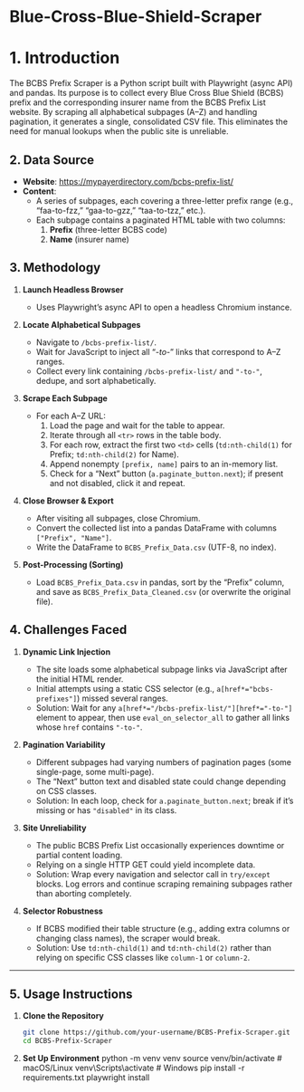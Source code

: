 # Blue-Cross-Blue-Shield-Scraper
# 1. Introduction
The BCBS Prefix Scraper is a Python script built with Playwright (async API) and pandas. Its purpose is to collect every Blue Cross Blue Shield (BCBS) prefix and the corresponding insurer name from the BCBS Prefix List website. By scraping all alphabetical subpages (A–Z) and handling pagination, it generates a single, consolidated CSV file. This eliminates the need for manual lookups when the public site is unreliable.

## 2. Data Source
- **Website**: https://mypayerdirectory.com/bcbs-prefix-list/  
- **Content**:  
  - A series of subpages, each covering a three-letter prefix range (e.g., “faa-to-fzz,” “gaa-to-gzz,” “taa-to-tzz,” etc.).  
  - Each subpage contains a paginated HTML table with two columns:  
    1. **Prefix** (three-letter BCBS code)  
    2. **Name** (insurer name)

## 3. Methodology

1. **Launch Headless Browser**  
   - Uses Playwright’s async API to open a headless Chromium instance.

2. **Locate Alphabetical Subpages**  
   - Navigate to `/bcbs-prefix-list/`.  
   - Wait for JavaScript to inject all “*-to-*” links that correspond to A–Z ranges.  
   - Collect every link containing `/bcbs-prefix-list/` and `"-to-"`, dedupe, and sort alphabetically.

3. **Scrape Each Subpage**  
   - For each A–Z URL:  
     1. Load the page and wait for the table to appear.  
     2. Iterate through all `<tr>` rows in the table body.  
     3. For each row, extract the first two `<td>` cells (`td:nth-child(1)` for Prefix; `td:nth-child(2)` for Name).  
     4. Append nonempty `[prefix, name]` pairs to an in-memory list.  
     5. Check for a “Next” button (`a.paginate_button.next`); if present and not disabled, click it and repeat.

4. **Close Browser & Export**  
   - After visiting all subpages, close Chromium.  
   - Convert the collected list into a pandas DataFrame with columns `["Prefix", "Name"]`.  
   - Write the DataFrame to `BCBS_Prefix_Data.csv` (UTF-8, no index).

5. **Post-Processing (Sorting)**  
   - Load `BCBS_Prefix_Data.csv` in pandas, sort by the “Prefix” column, and save as `BCBS_Prefix_Data_Cleaned.csv` (or overwrite the original file).

## 4. Challenges Faced

1. **Dynamic Link Injection**  
   - The site loads some alphabetical subpage links via JavaScript after the initial HTML render.  
   - Initial attempts using a static CSS selector (e.g., `a[href*="bcbs-prefixes"]`) missed several ranges.  
   - Solution: Wait for any `a[href*="/bcbs-prefix-list/"][href*="-to-"]` element to appear, then use `eval_on_selector_all` to gather all links whose `href` contains `"-to-"`.

2. **Pagination Variability**  
   - Different subpages had varying numbers of pagination pages (some single-page, some multi-page).  
   - The “Next” button text and disabled state could change depending on CSS classes.  
   - Solution: In each loop, check for `a.paginate_button.next`; break if it’s missing or has `"disabled"` in its class.

3. **Site Unreliability**  
   - The public BCBS Prefix List occasionally experiences downtime or partial content loading.  
   - Relying on a single HTTP GET could yield incomplete data.  
   - Solution: Wrap every navigation and selector call in `try/except` blocks. Log errors and continue scraping remaining subpages rather than aborting completely.

4. **Selector Robustness**  
   - If BCBS modified their table structure (e.g., adding extra columns or changing class names), the scraper would break.  
   - Solution: Use `td:nth-child(1)` and `td:nth-child(2)` rather than relying on specific CSS classes like `column-1` or `column-2`.

---

## 5. Usage Instructions

1. **Clone the Repository**  
   ```bash
   git clone https://github.com/your-username/BCBS-Prefix-Scraper.git
   cd BCBS-Prefix-Scraper
2. **Set Up Environment**
   python -m venv venv
   source venv/bin/activate    # macOS/Linux
   venv\Scripts\activate       # Windows
   pip install -r requirements.txt
   playwright install

